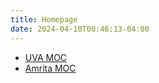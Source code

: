 ```yaml
---
title: Homepage
date: 2024-04-10T00:46:13-04:00
---
```


- [UVA MOC](20250816T142409-uva_moc.md)
- [Amrita MOC](20250815T201828-amrita_moc.md)